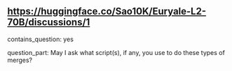 ## https://huggingface.co/Sao10K/Euryale-L2-70B/discussions/1

contains_question: yes

question_part: May I ask what script(s), if any, you use to do these types of merges?